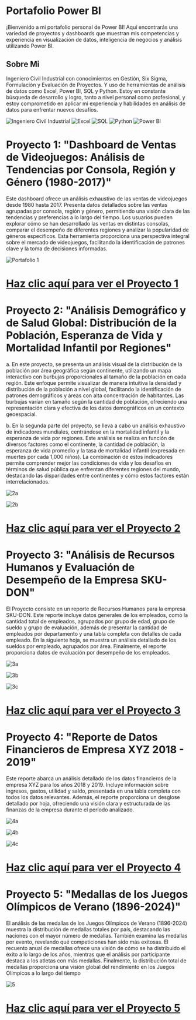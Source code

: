 # Portafolio Power BI 

¡Bienvenido a mi portafolio personal de Power BI! Aquí encontrarás una variedad de proyectos y dashboards que muestran mis competencias y experiencia en visualización de datos, inteligencia de negocios y análisis utilizando Power BI.

## Sobre Mi

Ingeniero Civil Industrial con conocimientos en Gestión, Six Sigma, Formulación y Evaluación de Proyectos. Y uso de herramientas de análisis de datos como Excel, Power BI, SQL y Python. Estoy en constante búsqueda de desarrollo y logro, tanto a nivel personal como profesional, y estoy comprometido en aplicar mi experiencia y habilidades en análisis de datos para enfrentar nuevos desafíos.

![Ingeniero Civil Industrial](https://img.shields.io/badge/Ingeniero%20Civil%20Industrial-Engineering-orange?logo=Codeforces&logoColor=white)
![Excel](https://img.shields.io/badge/Excel-Data%20Analysis-brightgreen?logo=Microsoft-Excel&logoColor=white)
![SQL](https://img.shields.io/badge/SQL-Database%20Management-blue?logo=Microsoft-SQL-Server&logoColor=white)
![Python](https://img.shields.io/badge/Python-Data%20Analysis-yellow?logo=Python&logoColor=white)
![Power BI](https://img.shields.io/badge/Power%20BI-Data%20Visualization-yellow?logo=Power-BI)


# Proyecto 1: "Dashboard de Ventas de Videojuegos: Análisis de Tendencias por Consola, Región y Género (1980-2017)"

Este dashboard ofrece un análisis exhaustivo de las ventas de videojuegos desde 1980 hasta 2017. Presenta datos detallados sobre las ventas agrupadas por consola, región y género, permitiendo una visión clara de las tendencias y preferencias a lo largo del tiempo. Los usuarios pueden explorar cómo se han desarrollado las ventas en distintas consolas, comparar el desempeño de diferentes regiones y analizar la popularidad de géneros específicos. Esta herramienta proporciona una perspectiva integral sobre el mercado de videojuegos, facilitando la identificación de patrones clave y la toma de decisiones informadas.

![Portafolio 1](https://github.com/user-attachments/assets/3a52f85a-b8f5-40e5-b035-a5a993c83a1e)

# [Haz clic aquí para ver el Proyecto 1](https://app.powerbi.com/view?r=eyJrIjoiZGU1YjBlNWEtYTZhMy00MzdlLTk4ODAtNGZhMTNjNmU5NmU5IiwidCI6IjMyNGIwZDFlLTQ0YzgtNDkyMi1hMzVmLTc5ZTY3NjUzY2IwOCIsImMiOjR9)

# Proyecto 2: "Análisis Demográfico y de Salud Global: Distribución de la Población, Esperanza de Vida y Mortalidad Infantil por Regiones"

a. En este proyecto, se presenta un análisis visual de la distribución de la población por área geográfica según continente, utilizando un mapa interactivo con burbujas proporcionales al tamaño de la población en cada región. Este enfoque permite visualizar de manera intuitiva la densidad y distribución de la población a nivel global, facilitando la identificación de patrones demográficos y áreas con alta concentración de habitantes. Las burbujas varían en tamaño según la cantidad de población, ofreciendo una representación clara y efectiva de los datos demográficos en un contexto geoespacial.

b. En la segunda parte del proyecto, se lleva a cabo un análisis exhaustivo de indicadores mundiales, centrándose en la mortalidad infantil y la esperanza de vida por regiones. Este análisis se realiza en función de diversos factores como el continente, la cantidad de población, la esperanza de vida promedio y la tasa de mortalidad infantil (expresada en muertes por cada 1,000 niños). La combinación de estos indicadores permite comprender mejor las condiciones de vida y los desafíos en términos de salud pública que enfrentan diferentes regiones del mundo, destacando las disparidades entre continentes y cómo estos factores están interrelacionados.

![2a](https://github.com/user-attachments/assets/89e1b021-2c08-4eb8-bb62-8837f6522b29)

![2b](https://github.com/user-attachments/assets/a83e4862-3330-4eae-8368-b4cc8e4b6131)

# [Haz clic aquí para ver el Proyecto 2](https://app.powerbi.com/view?r=eyJrIjoiMDIwNDBjOTgtZjU5YS00Y2MxLWFiODktZTFiYzE4N2Q4ZjI5IiwidCI6IjMyNGIwZDFlLTQ0YzgtNDkyMi1hMzVmLTc5ZTY3NjUzY2IwOCIsImMiOjR9)

# Proyecto 3: "Análisis de Recursos Humanos y Evaluación de Desempeño de la Empresa SKU-DON"

El Proyecto consiste en un reporte de Recursos Humanos para la empresa SKU-DON. Este reporte incluye datos generales de los empleados, como la cantidad total de empleados, agrupados por grupo de edad, grupo de sueldo y grupo de evaluación, además de presentar la cantidad de empleados por departamento y una tabla completa con detalles de cada empleado. En la siguiente hoja, se muestra un análisis detallado de los sueldos por empleado, agrupados por área. Finalmente, el reporte proporciona datos de evaluación por desempeño de los empleados.

![3a](https://github.com/user-attachments/assets/12fdcc6d-e5ea-4a14-b05e-292039167c0c)

![3b](https://github.com/user-attachments/assets/7b1ce752-77f5-4c83-8b36-1c8d78234462)

![3c](https://github.com/user-attachments/assets/7c1b8253-a674-4e3a-9384-4b9dd02f6c41)

# [Haz clic aquí para ver el Proyecto 3](https://app.powerbi.com/view?r=eyJrIjoiMGU2Y2ZjYWYtMDg4ZC00MmIyLTk5ZDgtMWRjNDEyZWYwZDM5IiwidCI6IjMyNGIw)

# Proyecto 4: "Reporte de Datos Financieros de Empresa XYZ 2018 - 2019"

Este reporte abarca un análisis detallado de los datos financieros de la empresa XYZ para los años 2018 y 2019. Incluye información sobre ingresos, gastos, utilidad y saldo, presentada en una tabla completa con todos los datos relevantes. Además, el reporte proporciona un desglose detallado por hoja, ofreciendo una visión clara y estructurada de las finanzas de la empresa durante el período analizado.

![4a](https://github.com/user-attachments/assets/2463b1ae-db7d-4cf8-bdc1-7ec9ba2c8c9b)

![4b](https://github.com/user-attachments/assets/54b140e6-67d4-4f84-87a2-5f8e417d79ad)

![4c](https://github.com/user-attachments/assets/1080c81a-c297-488d-8029-8aab4947b858)

# [Haz clic aquí para ver el Proyecto 4](https://app.powerbi.com/view?r=eyJrIjoiMTVlYzhiMmMtNDc5NS00N2EzLTgzOTUtZGQ2YTU5YjkwYjkzIiwidCI6IjMyNGIwZDFlLTQ0YzgtNDkyMi1hMzVmLTc5ZTY3NjUzY2IwOCIsImMiOjR9)

# Proyecto 5: "Medallas de los Juegos Olímpicos de Verano (1896-2024)"

El análisis de las medallas de los Juegos Olímpicos de Verano (1896-2024) muestra la distribución de medallas totales por país, destacando las naciones con el mayor número de medallas. También examina las medallas por evento, revelando qué competiciones han sido más exitosas. El recuento anual de medallas ofrece una visión de cómo se ha distribuido el éxito a lo largo de los años, mientras que el análisis por participante destaca a los atletas con más medallas. Finalmente, la distribución total de medallas proporciona una visión global del rendimiento en los Juegos Olímpicos a lo largo del tiempo

![5](https://github.com/user-attachments/assets/de28ad4b-2cf6-4aec-98fe-be2d6e502b14)

# [Haz clic aquí para ver el Proyecto 5](https://app.powerbi.com/view?r=eyJrIjoiN2ZlOTA1ZjQtZWNhMC00NzQ5LWFjODktNjVhYzg3ZWVmMGIwIiwidCI6IjMyNGIwZDFlLTQ0YzgtNDkyMi1hMzVmLTc5ZTY3NjUzY2IwOCIsImMiOjR9)


















